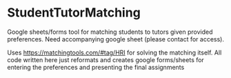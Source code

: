 # StudentTutorMatching
Google sheets/forms tool for matching students to tutors given provided preferences. Need accompanying google sheet (please contact for access).

Uses https://matchingtools.com/#tag/HRI for solving the matching itself. All code written here just reformats and creates google forms/sheets for entering the preferences and presenting the final assignments 